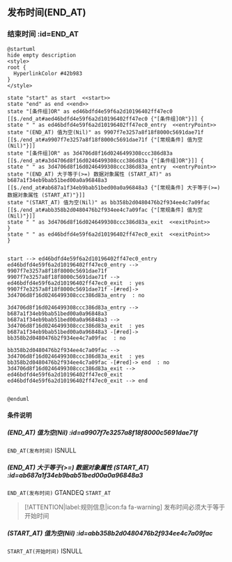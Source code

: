 ## 发布时间(END_AT) <!-- {docsify-ignore-all} -->

   

### 结束时间 :id=END_AT

```plantuml
@startuml
hide empty description
<style>
root {
  HyperlinkColor #42b983
}
</style>

state "start" as start  <<start>>
state "end" as end <<end>>
state "[条件组]OR" as ed46bdfd4e59f6a2d10196402ff47ec0 [[$./end_at#aed46bdfd4e59f6a2d10196402ff47ec0 {"[条件组]OR"}]] {
state " " as ed46bdfd4e59f6a2d10196402ff47ec0_entry  <<entryPoint>>
state "(END_AT) 值为空(Nil)" as 9907f7e3257a8f18f8000c5691dae71f [[$./end_at#a9907f7e3257a8f18f8000c5691dae71f {"[常规条件] 值为空(Nil)"}]]
state "[条件组]OR" as 3d4706d8f16d0246499308ccc386d83a [[$./end_at#a3d4706d8f16d0246499308ccc386d83a {"[条件组]OR"}]] {
state " " as 3d4706d8f16d0246499308ccc386d83a_entry  <<entryPoint>>
state "(END_AT) 大于等于(>=) 数据对象属性 (START_AT)" as b687a1f34eb9bab51bed00a0a96848a3 [[$./end_at#ab687a1f34eb9bab51bed00a0a96848a3 {"[常规条件] 大于等于(>=) 数据对象属性 (START_AT)"}]]
state "(START_AT) 值为空(Nil)" as bb358b2d0480476b2f934ee4c7a09fac [[$./end_at#abb358b2d0480476b2f934ee4c7a09fac {"[常规条件] 值为空(Nil)"}]]
state " " as 3d4706d8f16d0246499308ccc386d83a_exit  <<exitPoint>>
}
state " " as ed46bdfd4e59f6a2d10196402ff47ec0_exit  <<exitPoint>>
}


start --> ed46bdfd4e59f6a2d10196402ff47ec0_entry 
ed46bdfd4e59f6a2d10196402ff47ec0_entry --> 9907f7e3257a8f18f8000c5691dae71f 
9907f7e3257a8f18f8000c5691dae71f --> ed46bdfd4e59f6a2d10196402ff47ec0_exit  : yes
9907f7e3257a8f18f8000c5691dae71f -[#red]-> 3d4706d8f16d0246499308ccc386d83a_entry  : no

3d4706d8f16d0246499308ccc386d83a_entry --> b687a1f34eb9bab51bed00a0a96848a3 
b687a1f34eb9bab51bed00a0a96848a3 --> 3d4706d8f16d0246499308ccc386d83a_exit  : yes
b687a1f34eb9bab51bed00a0a96848a3 -[#red]-> bb358b2d0480476b2f934ee4c7a09fac  : no

bb358b2d0480476b2f934ee4c7a09fac --> 3d4706d8f16d0246499308ccc386d83a_exit  : yes
bb358b2d0480476b2f934ee4c7a09fac -[#red]-> end  : no
3d4706d8f16d0246499308ccc386d83a_exit --> ed46bdfd4e59f6a2d10196402ff47ec0_exit 
ed46bdfd4e59f6a2d10196402ff47ec0_exit --> end 


@enduml
```

#### 条件说明

##### (END_AT) 值为空(Nil) :id=a9907f7e3257a8f18f8000c5691dae71f



`END_AT(发布时间)` ISNULL 

##### (END_AT) 大于等于(>=) 数据对象属性 (START_AT) :id=ab687a1f34eb9bab51bed00a0a96848a3



`END_AT(发布时间)` GTANDEQ  `START_AT`

> [!ATTENTION|label:规则信息|icon:fa fa-warning]
> 发布时间必须大于等于开始时间


##### (START_AT) 值为空(Nil) :id=abb358b2d0480476b2f934ee4c7a09fac



`START_AT(开始时间)` ISNULL 






